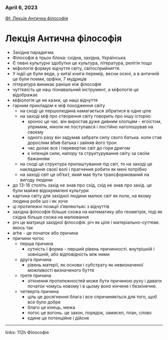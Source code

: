 
### April 6, 2023

[ФІ: Лекція Антична філософія](https://www.notion.so/f47453be6d754cb0b21afa35b1dbd19c) 

# Лекція Антична філософія

- Західна парадигма
- Філософія в трьох блока: східна, західна, Українська
- Є певні культурні здобутки це культура, література, релігія тощо
- міфологія формує відчуття світу, світосприйняття.
- У індії це були веди, у китаї книги перемір, весни осені, а в античній це були поеми, орфіки, 7 мудриців
- література виникає раніше ніж філософія
- чуттєвість це наш пізнавальний інструмент, а міфологія це відображає
- міфіологія це не казки, це наші відчуття
- гарним прикладом є міф походження світу
    - на сході це першолюдина намагається зібратися в одне ціле
    - на заході міф про створення світу говорить про іншу історію:
        - хронос це час. він виростав дуже дивним хлопцем - егоїстом, упрямим, ніколи не поступався і постійно наголошував на своєму
        - одного разу він задумав забрати силу свого батька. коли став дорослим вбив батька і зайняв його трон
        - час долає все і перевертає світ до гори дригом
        - є інтенція сили, напору та структурування світу за своїм бажанням
    - на сході ця структура прилаштування під світ, то на заході це накладання своєї волі і прагнення робити як мені потрібно
    - на заході світ це об’єкт, який має бути трансформований на вигоду людини
- до 13-16 століть захід не знав про схід, схід не знав про захід. це були майже відокремлені культури
- картина світу для західної людини малює світ як поле, на якому людина робе шо і як хоче
- ці протилежні позиції з’являютьяс з відчуттів
- західна філософія більше схожа на математику або геометрія, тоді як східна більше схожа на малювання
- річ це матриця західної філософія. річ як ціле і матеріально-суттєве. якось так
- arhe - це початок або причина
- причини чогос
    - перша причина
        - сутність і форма - перший рівень причинності. внутрішній і зовнішній, або відповідність між ними
    - друга причина
        - рівень матерії, як основи і субстрату як невизначеної можливості визначеного буття
    - третя причина
        - зіткнення протилежностей може бути причиною руху і давати початок чомусь новому і в цьому воно кінчене і безкінечне.
    - четверта причина
        - ціль це досягнення блага і все спричиняється для того, щоб все було добре
        - благо це кінець, межа
        - логос це вогонь. це закон, порядок, замисел, план, слово
        - єдине це потенційне і дійсне



---

links: 112h ФІлософія


